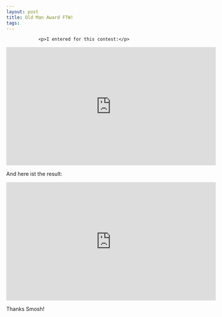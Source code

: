 ```yaml
---
layout: post
title: Old Man Award FTW!
tags:
---
```



                <p>I entered for this contest:</p>
<iframe width="560" height="315" src="https://www.youtube.com/embed/Kg_UxZpa2CU" frameborder="0" allowfullscreen></iframe>
<p>And here ist the result:</p>
<iframe width="560" height="315" src="https://www.youtube.com/embed/ZuXOBZCDrwM&amp;feature=channel" frameborder="0" allowfullscreen></iframe>
<p>Thanks Smosh!</p>

